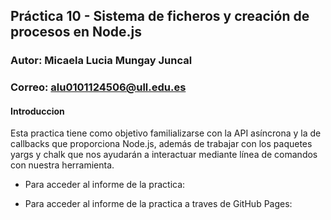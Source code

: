 ## Práctica 10 - Sistema de ficheros y creación de procesos en Node.js

### Autor: Micaela Lucia Mungay Juncal
### Correo: alu0101124506@ull.edu.es

#### Introduccion

Esta practica tiene como objetivo familializarse con la API asíncrona y la de callbacks que proporciona Node.js, además de trabajar con los paquetes yargs y chalk que nos ayudarán a interactuar mediante línea de comandos con nuestra herramienta.


- Para acceder al informe de la practica: 

- Para acceder al informe de la practica a traves de GitHub Pages: 